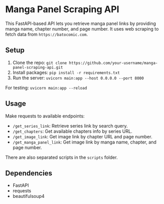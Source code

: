 # Manga Panel Scraping API

This FastAPI-based API lets you retrieve manga panel links by providing manga name, chapter number, and page number. It uses web scraping to fetch data from `https://batocomic.com`.

## Setup

1. Clone the repo: `git clone https://github.com/your-username/manga-panel-scraping-api.git`
2. Install packages: `pip install -r requirements.txt`
3. Run the server: `uvicorn main:app --host 0.0.0.0 --port 8000`

For testing: `uvicorn main:app --reload`

## Usage

Make requests to available endpoints:

-   `/get_series_link`: Retrieve series link by search query.
-   `/get_chapters`: Get available chapters info by series URL.
-   `/get_image_link`: Get image link by chapter URL and page number.
-   `/get_manga_panel_link`: Get image link by manga name, chapter, and page number.

There are also separated scripts in the `scripts` folder.

## Dependencies

-   FastAPI
-   requests
-   beautifulsoup4
